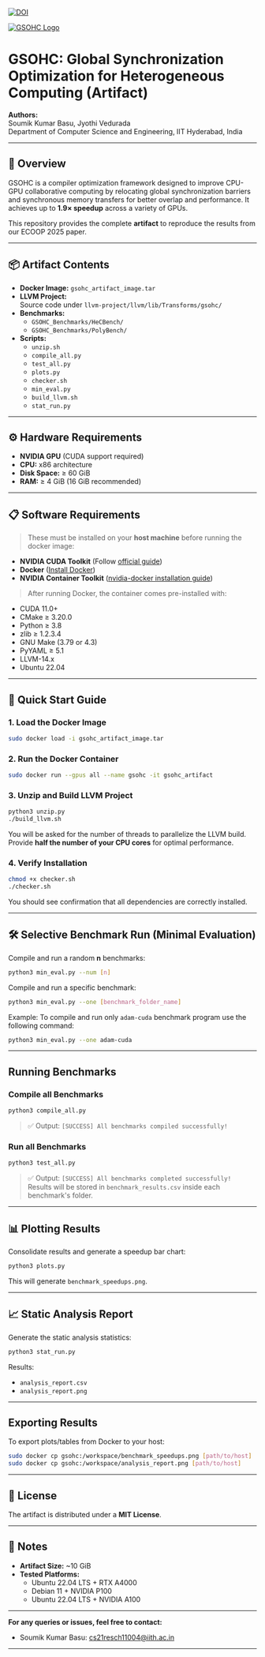 [![DOI](https://zenodo.org/badge/DOI/10.5281/zenodo.15302892.svg)](https://doi.org/10.5281/zenodo.15302892)

[![GSOHC Logo](https://img.icons8.com/ios/452/processor.png)](https://github.com/YourGitHubPage)  

# GSOHC: Global Synchronization Optimization for Heterogeneous Computing (Artifact)

**Authors:**  
Soumik Kumar Basu, Jyothi Vedurada  
Department of Computer Science and Engineering,
IIT Hyderabad, India

---

## 📄 Overview
GSOHC is a compiler optimization framework designed to improve CPU-GPU collaborative computing by relocating global synchronization barriers and synchronous memory transfers for better overlap and performance. It achieves up to **1.9× speedup** across a variety of GPUs.

This repository provides the complete **artifact** to reproduce the results from our ECOOP 2025 paper.

---

## 📦 Artifact Contents
- **Docker Image:** `gsohc_artifact_image.tar`
- **LLVM Project:**  
  Source code under `llvm-project/llvm/lib/Transforms/gsohc/`
- **Benchmarks:**  
  - `GSOHC_Benchmarks/HeCBench/`
  - `GSOHC_Benchmarks/PolyBench/`
- **Scripts:**  
  - `unzip.sh`
  - `compile_all.py`
  - `test_all.py`
  - `plots.py`
  - `checker.sh`
  - `min_eval.py`
  - `build_llvm.sh`
  - `stat_run.py`


---

## ⚙️ Hardware Requirements
- **NVIDIA GPU** (CUDA support required)
- **CPU:** x86 architecture
- **Disk Space:** ≥ 60 GiB
- **RAM:** ≥ 4 GiB (16 GiB recommended)

---

## 📋 Software Requirements
> These must be installed on your **host machine** before running the docker image:

- **NVIDIA CUDA Toolkit** (Follow [official guide](https://developer.nvidia.com/cuda-downloads))
- **Docker** ([Install Docker](https://docs.docker.com/engine/install/))
- **NVIDIA Container Toolkit** ([nvidia-docker installation guide](https://docs.nvidia.com/datacenter/cloud-native/container-toolkit/latest/install-guide.html))

> After running Docker, the container comes pre-installed with:
- CUDA 11.0+
- CMake ≥ 3.20.0
- Python ≥ 3.8
- zlib ≥ 1.2.3.4
- GNU Make (3.79 or 4.3)
- PyYAML ≥ 5.1
- LLVM-14.x
- Ubuntu 22.04

---

## 🚀 Quick Start Guide

### 1. Load the Docker Image
```bash
sudo docker load -i gsohc_artifact_image.tar
```

### 2. Run the Docker Container
```bash
sudo docker run --gpus all --name gsohc -it gsohc_artifact
```

### 3. Unzip and Build LLVM Project
```bash
python3 unzip.py
./build_llvm.sh
```
You will be asked for the number of threads to parallelize the LLVM build. Provide **half the number of your CPU cores** for optimal performance.

### 4. Verify Installation
```bash
chmod +x checker.sh
./checker.sh
```
You should see confirmation that all dependencies are correctly installed.

---

## 🛠️ Selective Benchmark Run (Minimal Evaluation)

Compile and run a random **n** benchmarks:
```bash
python3 min_eval.py --num [n]
```

Compile and run a specific benchmark:
```bash
python3 min_eval.py --one [benchmark_folder_name]
```
Example:
To compile and run only ```adam-cuda``` benchmark program use the following command:
```bash
python3 min_eval.py --one adam-cuda
```

---

## Running Benchmarks

### Compile all Benchmarks
```bash
python3 compile_all.py
```
> ✅ Output: `[SUCCESS] All benchmarks compiled successfully!`

### Run all Benchmarks
```bash
python3 test_all.py
```
> ✅ Output: `[SUCCESS] All benchmarks completed successfully!`  
> Results will be stored in `benchmark_results.csv` inside each benchmark's folder.

---

## 📊 Plotting Results
Consolidate results and generate a speedup bar chart:
```bash
python3 plots.py
```
This will generate `benchmark_speedups.png`.

---

## 📈 Static Analysis Report
Generate the static analysis statistics:
```bash
python3 stat_run.py
```
Results:
- `analysis_report.csv`
- `analysis_report.png`

---

## Exporting Results
To export plots/tables from Docker to your host:
```bash
sudo docker cp gsohc:/workspace/benchmark_speedups.png [path/to/host]
sudo docker cp gsohc:/workspace/analysis_report.png [path/to/host]
```

---

## 📜 License
The artifact is distributed under a **MIT License**.

---

## 🧩 Notes
- **Artifact Size:** ~10 GiB
- **Tested Platforms:**
  - Ubuntu 22.04 LTS + RTX A4000
  - Debian 11 + NVIDIA P100
  - Ubuntu 22.04 LTS + NVIDIA A100

---

**For any queries or issues, feel free to contact:**  
- Soumik Kumar Basu: [cs21resch11004@iith.ac.in](mailto:cs21resch11004@iith.ac.in)  

---
